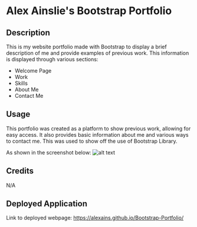 # Alex Ainslie's Bootstrap Portfolio

## Description

This is my website portfolio made with Bootstrap to display a brief description of me and provide examples of previous work.
This information is displayed through various sections:
* Welcome Page
* Work
* Skills
* About Me
* Contact Me

## Usage

This portfolio was created as a platform to show previous work, allowing for easy access. It also provides basic information about me and various ways to contact me.
This was used to show off the use of Bootstrap Library.

As shown in the screenshot below:
![alt text]()

## Credits

N/A

## Deployed Application
Link to deployed webpage: https://alexains.github.io/Bootstrap-Portfolio/